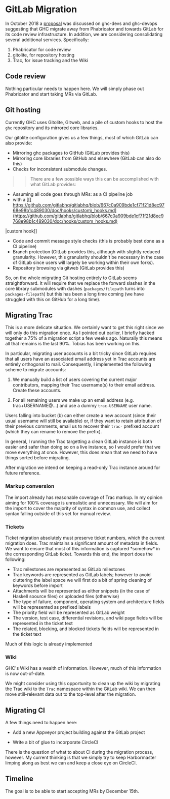 # GitLab Migration



In October 2018 a [
proposal](https://mail.haskell.org/pipermail/ghc-devs/2018-October/016425.html) was discussed on ghc-devs and ghc-devops suggesting that GHC migrate away from Phabricator and towards GitLab for its code review infrastructure. In addition, we are considering consolidating several additional services. Specifically:


1. Phabricator for code review
1. gitolite, for repository hosting
1. Trac, for issue tracking and the Wiki

## Code review



Nothing particular needs to happen here. We will simply phase out Phabricator
and start taking MRs via GitLab.


## Git hosting



Currently GHC uses Gitolite, Gitweb, and a pile of custom hooks to host the `ghc` repository and its mirrored core libraries.



Our gitolite configuration gives us a few things, most of which GitLab
can also provide:


- Mirroring ghc packages to GitHub (GitLab provides this)
- Mirroring core libraries from GitHub and elsewhere (GitLab can also
  do this)
- Checks for inconsistent submodule changes.

>
> >
> >
> > There are a few possible ways this can be accomplished with what
> > GitLab provides:
> >
> >
>

- Assuming all code goes through MRs: as a CI pipeline job
- with a \[\[[
  https://github.com/gitlabhq/gitlabhq/blob/667c0a909bde1cf71f21d8ec9768e98b1c489030/doc/hooks/custom\_hooks.md](https://github.com/gitlabhq/gitlabhq/blob/667c0a909bde1cf71f21d8ec9768e98b1c489030/doc/hooks/custom_hooks.md)


\|custom hook\]\]


- Code and commit message style checks (this is probably best done as a
  CI pipeline)
- Branch protection (GitLab provides this, although with slightly reduced granularity. However, this granularity shouldn't be necessary in the case of GitLab since users will largely be working within their own forks).
- Repository browsing via gitweb (GitLab provides this)


So, on the whole migrating Git hosting entirely to GitLab seems
straightforward. It will require that we replace the forward slashes in
the core library submodules with dashes (`packages/filepath` turns into
`packages-filepath`) but this has been a long time coming (we have
struggled with this on GitHub for a long time).


## Migrating Trac



This is a more delicate situation. We certainly want to get this right
since we will only do this migration once. As I pointed out earlier, I
briefly hacked together a 75% of a migration script a few weeks ago.
Naturally this means all that remains is the last 90%. Tobias has been
working on this.



In particular, migrating user accounts is a bit tricky since GitLab
requires that all users have an associated email address yet in Trac
accounts are entirely orthogonal to mail. Consequently, I implemented
the following scheme to migrate accounts:


1. We manually build a list of users covering the current major
  contributors, mapping their Trac username(s) to their email address.
  Create these accounts.

1. For all remaining users we make up an email address (e.g.
  trac+USERNAME@…) and use a dummy `trac-USERNAME` user
  name.


Users falling into bucket (b) can either create a new account (since
their usual username will still be available) or, if they want to retain
attribution of their previous comments, email us to recover their
`trac-` prefixed account (which they can rename to remove the prefix).



In general, I running the Trac targetting a clean GitLab
instance is both easier and safer than doing so on a live instance, so I
would prefer that we move everything at once. However, this does mean
that we need to have things sorted before migrating.



After migration we intend on keeping a read-only Trac instance around for
future reference.


### Markup conversion



The import already has reasonable coverage of Trac markup. In my opinion
aiming for 100% coverage is unrealistic and unnecessary. We will aim
for the import to cover the majority of syntax in common use, and collect
syntax falling outside of this set for manual review.


### Tickets



Ticket migration absolutely must preserve ticket numbers, which the current
migration does. Trac maintains a significant amount of metadata in fields.
We want to ensure that most of this information is captured \*somehow\* in
the corresponding GitLab ticket. Towards this end, the import does the following:


- Trac milestones are represented as GitLab milestones
- Trac keywords are represented as GitLab labels; however to avoid cluttering
  the label space we will first do a bit of spring cleaning of keywords before import
- Attachments will be represented as either snippets (in the case of Haskell soource files) or uploaded files (otherwise)
- The type of failure, component, operating system and architecture fields will be represented as prefixed labels 
- The priority field will be represented as GitLab weight
- The version, test case, differential revisions, and wiki page fields will be represented in the ticket text
- The related, blocking, and blocked tickets fields will be represented in the ticket text


Much of this logic is already implemented


### Wiki



GHC's Wiki has a wealth of information. However, much of this information is now out-of-date.



We might consider using this opportunity to clean up the wiki by migrating the Trac wiki to the `Trac` namespace within the GitLab wiki. We can then move still-relevant data out to the top-level after the migration.


## Migrating CI



A few things need to happen here:


- Add a new Appveyor project building against the GitLab project

- Write a bit of glue to incorporate CircleCI


There is the question of what to about CI during the migration process, however. My current thinking is that we simply try to keep Harbormaster limping along as best we can and keep a close eye on CircleCI.


## Timeline



The goal is to be able to start accepting MRs by December 15th.


